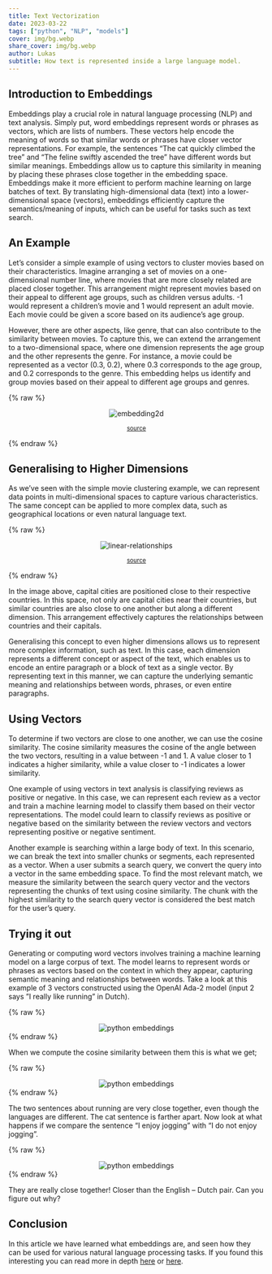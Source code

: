 ```yaml
---
title: Text Vectorization
date: 2023-03-22
tags: ["python", "NLP", "models"]
cover: img/bg.webp
share_cover: img/bg.webp
author: Lukas
subtitle: How text is represented inside a large language model.
---
```

## Introduction to Embeddings

Embeddings play a crucial role in natural language processing (NLP) and text analysis. Simply put, word embeddings represent words or phrases as vectors, which are lists of numbers. These vectors help encode the meaning of words so that similar words or phrases have closer vector representations. For example, the sentences “The cat quickly climbed the tree” and “The feline swiftly ascended the tree” have different words but similar meanings. Embeddings allow us to capture this similarity in meaning by placing these phrases close together in the embedding space. Embeddings make it more efficient to perform machine learning on large batches of text. By translating high-dimensional data (text) into a lower-dimensional space (vectors), embeddings efficiently capture the semantics/meaning of inputs, which can be useful for tasks such as text search.

## An Example

Let’s consider a simple example of using vectors to cluster movies based on their characteristics. Imagine arranging a set of movies on a one-dimensional number line, where movies that are more closely related are placed closer together. This arrangement might represent movies based on their appeal to different age groups, such as children versus adults. -1 would represent a children’s movie and 1 would represent an adult movie. Each movie could be given a score based on its audience’s age group.  

However, there are other aspects, like genre, that can also contribute to the similarity between movies. To capture this, we can extend the arrangement to a two-dimensional space, where one dimension represents the age group and the other represents the genre. For instance, a movie could be represented as a vector (0.3, 0.2), where 0.3 corresponds to the age group, and 0.2 corresponds to the genre. This embedding helps us identify and group movies based on their appeal to different age groups and genres.


{% raw %}
<center>
<img src="embedding2d.jpg" alt="embedding2d">
<p><small><a href="https://developers.google.com/machine-learning/crash-course/embeddings/motivation-from-collaborative-filtering">source</a></small></p>
</center>
{% endraw %}


## Generalising to Higher Dimensions

As we’ve seen with the simple movie clustering example, we can represent data points in multi-dimensional spaces to capture various characteristics. The same concept can be applied to more complex data, such as geographical locations or even natural language text.

{% raw %}
<center>
<img src="linear-relationships.jpg" alt="linear-relationships">
<p><small><a href="https://developers.google.com/machine-learning/crash-course/embeddings/translating-to-a-lower-dimensional-space">source</a></small></p>
</center>
{% endraw %}

In the image above, capital cities are positioned close to their respective countries. In this space, not only are capital cities near their countries, but similar countries are also close to one another but along a different dimension. This arrangement effectively captures the relationships between countries and their capitals.

Generalising this concept to even higher dimensions allows us to represent more complex information, such as text. In this case, each dimension represents a different concept or aspect of the text, which enables us to encode an entire paragraph or a block of text as a single vector. By representing text in this manner, we can capture the underlying semantic meaning and relationships between words, phrases, or even entire paragraphs.

## Using Vectors

To determine if two vectors are close to one another, we can use the cosine similarity. The cosine similarity measures the cosine of the angle between the two vectors, resulting in a value between -1 and 1. A value closer to 1 indicates a higher similarity, while a value closer to -1 indicates a lower similarity.

One example of using vectors in text analysis is classifying reviews as positive or negative. In this case, we can represent each review as a vector and train a machine learning model to classify them based on their vector representations. The model could learn to classify reviews as positive or negative based on the similarity between the review vectors and vectors representing positive or negative sentiment.

Another example is searching within a large body of text. In this scenario, we can break the text into smaller chunks or segments, each represented as a vector. When a user submits a search query, we convert the query into a vector in the same embedding space. To find the most relevant match, we measure the similarity between the search query vector and the vectors representing the chunks of text using cosine similarity. The chunk with the highest similarity to the search query vector is considered the best match for the user’s query.

## Trying it out

Generating or computing word vectors involves training a machine learning model on a large corpus of text. The model learns to represent words or phrases as vectors based on the context in which they appear, capturing semantic meaning and relationships between words. Take a look at this example of 3 vectors constructed using the OpenAI Ada-2 model (input 2 says ”I really like running” in Dutch). 

{% raw %}
<center>
<img src="python_embeddings.png" alt="python embeddings">
</center>
{% endraw %}

When we compute the cosine similarity between them this is what we get;

 
{% raw %}
<center>
<img src="python_embeddings2.png" alt="python embeddings">
</center>
{% endraw %}

The two sentences about running are very close together, even though the languages are different. The cat sentence is farther apart. Now look at what happens if we compare the sentence “I enjoy jogging” with “I do not enjoy jogging”.


{% raw %}
<center>
<img src="python_embeddings3.png" alt="python embeddings">
</center>
{% endraw %}

They are really close together! Closer than the English – Dutch pair. Can you figure out why?

## Conclusion


In this article we have learned what embeddings are, and seen how they can be used for various natural language processing tasks. If you found this interesting you can read more in depth [here](http://www.offconvex.org/2015/12/12/word-embeddings-1/) or [here](https://p.migdal.pl/2017/01/06/king-man-woman-queen-why.html/). 


